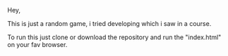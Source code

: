 Hey,

This is just a random game, i tried developing which i saw in a course.

To run this just clone or download the repository and run the "index.html" on your fav browser.